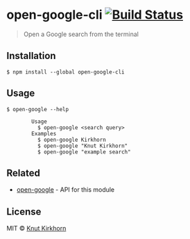 # open-google-cli [![Build Status](https://travis-ci.org/knutkirkhorn/open-google-cli.svg?branch=main)](https://travis-ci.org/knutkirkhorn/open-google-cli)
> Open a Google search from the terminal

## Installation
```
$ npm install --global open-google-cli
```

## Usage
```
$ open-google --help

        Usage
          $ open-google <search query>
        Examples
          $ open-google Kirkhorn
          $ open-google "Knut Kirkhorn"
          $ open-google "example search"
```

## Related
- [open-google](https://github.com/knutkirkhorn/open-google) - API for this module

## License
MIT © [Knut Kirkhorn](LICENSE)